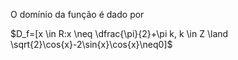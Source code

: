 O domínio da função é dado por

$D_f=[x \in R:x \neq \dfrac{\pi}{2}+\pi k, k \in Z \land \sqrt{2}\cos{x}-2\sin{x}\cos{x}\neq0]$